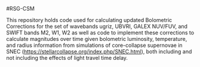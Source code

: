 #RSG-CSM

This repository holds code used for calculating updated Bolometric Corrections for the set of wavebands ugriz, UBVRI, GALEX NUV/FUV, and SWIFT bands M2, W1, W2 as well as code to implement these corrections to calculate magnitudes over time given bolometric luminosity, temperature, and radius information from simulations of core-collapse supernovae in SNEC (https://stellarcollapse.org/index.php/SNEC.html), both including and not including the effects of light travel time delay. 
